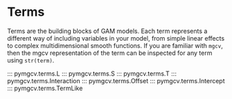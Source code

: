 # Terms

Terms are the building blocks of GAM models. Each term represents a different way of including variables in your model, from simple linear effects to complex multidimensional smooth functions. If you are familiar with ``mgcv``, then the mgcv representation of the term can be inspected for any term using ``str(term)``.


::: pymgcv.terms.L
::: pymgcv.terms.S
::: pymgcv.terms.T
::: pymgcv.terms.Interaction
::: pymgcv.terms.Offset
::: pymgcv.terms.Intercept
::: pymgcv.terms.TermLike
